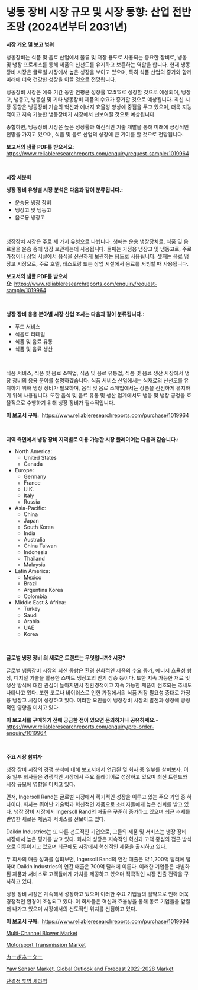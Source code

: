 <p><h1>냉동 장비 시장 규모 및 시장 동향: 산업 전반 조망 (2024년부터 2031년)</h1></p><p><strong>시장 개요 및 보고 범위</strong></p>
<p><p>냉동장비는 식품 및 음료 산업에서 물류 및 저장 용도로 사용되는 중요한 장비로, 냉동 및 냉장 프로세스를 통해 제품의 신선도를 유지하고 보존하는 역할을 합니다. 현재 냉동장비 시장은 글로벌 시장에서 높은 성장을 보이고 있으며, 특히 식품 산업의 증가와 함께 미래에 더욱 건강한 성장을 이끌 것으로 전망됩니다.</p><p>냉동장비 시장은 예측 기간 동안 연평균 성장률 12.5%로 성장할 것으로 예상되며, 냉장고, 냉동고, 냉동실 및 기타 냉동장비 제품의 수요가 증가할 것으로 예상됩니다. 최신 시장 동향은 냉동장비 기술의 혁신과 에너지 효율성 향상에 중점을 두고 있으며, 더욱 지능적이고 지속 가능한 냉동장비가 시장에서 선보여질 것으로 예상됩니다.</p><p>종합하면, 냉동장비 시장은 높은 성장률과 혁신적인 기술 개발을 통해 미래에 긍정적인 전망을 가지고 있으며, 식품 및 음료 산업의 성장에 큰 기여를 할 것으로 전망됩니다.</p></p>
<p><strong>보고서의 샘플 PDF를 받으세요:</strong> <a href="https://www.reliableresearchreports.com/enquiry/request-sample/1019964">https://www.reliableresearchreports.com/enquiry/request-sample/1019964</a></p>
<p>&nbsp;</p>
<p><strong>시장 세분화</strong></p>
<p><strong>냉장 장비 유형별 시장 분석은 다음과 같이 분류됩니다.:</strong></p>
<p><ul><li>운송용 냉장 장비</li><li>냉장고 및 냉동고</li><li>음료용 냉장고</li></ul></p>
<p>&nbsp;</p>
<p><p>냉장장치 시장은 주로 세 가지 유형으로 나뉩니다. 첫째는 운송 냉장장치로, 식품 및 음료물을 운송 중에 냉장 보관하는데 사용됩니다. 둘째는 가정용 냉장고 및 냉동고로, 주로 가정이나 상업 시설에서 음식을 신선하게 보관하는 용도로 사용됩니다. 셋째는 음료 냉장고 시장으로, 주로 호텔, 레스토랑 또는 상업 시설에서 음료를 서빙할 때 사용됩니다.</p></p>
<p><strong>보고서의 샘플 PDF를 받으세요:</strong>&nbsp;<a href="https://www.reliableresearchreports.com/enquiry/request-sample/1019964">https://www.reliableresearchreports.com/enquiry/request-sample/1019964</a></p>
<p>&nbsp;</p>
<p><strong> 냉장 장비 응용 분야별 시장 산업 조사는 다음과 같이 분류됩니다.:</strong></p>
<p><ul><li>푸드 서비스</li><li>식음료 리테일</li><li>식품 및 음료 유통</li><li>식품 및 음료 생산</li></ul></p>
<p>&nbsp;</p>
<p><p>식품 서비스, 식품 및 음료 소매업, 식품 및 음료 유통업, 식품 및 음료 생산 시장에서 냉장 장비의 응용 분야를 설명하겠습니다. 식품 서비스 산업에서는 식재료의 신선도를 유지하기 위해 냉장 장비가 필요하며, 음식 및 음료 소매업에서는 상품을 신선하게 유지하기 위해 사용됩니다. 또한 음식 및 음료 유통 및 생산 업계에서도 냉동 및 냉장 공정을 효율적으로 수행하기 위해 냉장 장비가 필수적입니다.</p></p>
<p><strong>이 보고서 구매:</strong>&nbsp; <a href="https://www.reliableresearchreports.com/purchase/1019964">https://www.reliableresearchreports.com/purchase/1019964</a></p>
<p>&nbsp;</p>
<p><strong>지역 측면에서 냉장 장비 지역별로 이용 가능한 시장 플레이어는 다음과 같습니다.:</strong></p>
<p><ul>
    <li>
        North America:
        <ul>
            <li>United States</li>
            <li>Canada</li>
        </ul>
    </li>
    <li>
        Europe:
        <ul>
            <li>Germany</li>
            <li>France</li>
            <li>U.K.</li>
            <li>Italy</li>
            <li>Russia</li>
        </ul>
    </li>
    <li>
        Asia-Pacific:
        <ul>
            <li>China</li>
            <li>Japan</li>
            <li>South Korea</li>
            <li>India</li>
            <li>Australia</li>
            <li>China Taiwan</li>
            <li>Indonesia</li>
            <li>Thailand</li>
            <li>Malaysia</li>
        </ul>
    </li>
    <li>
        Latin America:
        <ul>
            <li>Mexico</li>
            <li>Brazil</li>
            <li>Argentina Korea</li>
            <li>Colombia</li>
        </ul>
    </li>
    <li>
        Middle East & Africa:
        <ul>
            <li>Turkey</li>
            <li>Saudi</li>
            <li>Arabia</li>
            <li>UAE</li>
            <li>Korea</li>
        </ul>
    </li>
    </ul></p>
<p>&nbsp;</p>
<p><strong>글로벌 냉장 장비 의 새로운 트렌드는 무엇입니까? 시장?</strong></p>
<p><p>글로벌 냉동장비 시장의 최신 동향은 환경 친화적인 제품의 수요 증가, 에너지 효율성 향상, 디지털 기술을 활용한 스마트 냉장고의 인기 상승 등이다. 또한 지속 가능한 재료 및 생산 방식에 대한 관심이 높아지면서 친환경적이고 지속 가능한 제품이 선호되는 추세도 나타나고 있다. 또한 코로나 바이러스로 인한 가정에서의 식품 저장 필요성 증대로 가정용 냉장고 시장이 성장하고 있다. 이러한 요인들이 냉장장비 시장의 발전과 성장에 긍정적인 영향을 미치고 있다.</p></p>
<p><strong>이 보고서를 구매하기 전에 궁금한 점이 있으면 문의하거나 공유하세요.</strong>- <a href="https://www.reliableresearchreports.com/enquiry/pre-order-enquiry/1019964">https://www.reliableresearchreports.com/enquiry/pre-order-enquiry/1019964</a></p>
<p>&nbsp;</p>
<p><strong>주요 시장 참여자</strong></p>
<p><p>냉장 장비 시장의 경쟁 분석에 대해 보고서에서 언급된 몇 회사 중 일부를 살펴보자. 이 중 일부 회사들은 경쟁적인 시장에서 주요 플레이어로 성장하고 있으며 최신 트렌드와 시장 규모에 영향을 미치고 있다.</p><p>먼저, Ingersoll Rand는 글로벌 시장에서 획기적인 성장을 이루고 있는 주요 기업 중 하나이다. 회사는 뛰어난 기술력과 혁신적인 제품으로 소비자들에게 높은 신뢰를 받고 있다. 냉장 장비 시장에서 Ingersoll Rand의 매출은 꾸준히 증가하고 있으며 최근 추세를 반영한 새로운 제품과 서비스를 선보이고 있다.</p><p>Daikin Industries는 또 다른 선도적인 기업으로, 그들의 제품 및 서비스는 냉장 장비 시장에서 높은 평가를 받고 있다. 회사의 성장은 지속적인 혁신과 고객 중심의 접근 방식으로 이루어지고 있으며 최근에도 시장에서 혁신적인 제품을 출시하고 있다.</p><p>두 회사의 매출 성과를 살펴보면, Ingersoll Rand의 연간 매출은 약 1,200억 달러에 달하며 Daikin Industries의 연간 매출은 700억 달러에 이른다. 이러한 기업들은 차별화된 제품과 서비스로 고객들에게 가치를 제공하고 있으며 적극적인 시장 진출 전략을 구사하고 있다.</p><p>냉장 장비 시장은 계속해서 성장하고 있으며 이러한 주요 기업들의 활약으로 인해 더욱 경쟁적인 환경이 조성되고 있다. 이 회사들은 혁신과 효율성을 통해 동료 기업들을 앞질러 나가고 있으며 시장에서의 선도적인 위치를 선점하고 있다.</p></p>
<p><strong>이 보고서 구매:</strong>&nbsp;&nbsp;<a href="https://www.reliableresearchreports.com/purchase/1019964">https://www.reliableresearchreports.com/purchase/1019964</a></p>
<p><p><a href="https://issuu.com/reportprime-2/docs/multi-channel-blower-market-size-2030.pptx">Multi-Channel Blower Market</a></p><p><a href="https://github.com/marloy8/Market-Research-Report-List-3/blob/main/motorsport-transmission-market.md">Motorsport Transmission Market</a></p><p><a href="https://medium.com/@marlonblick/%E7%82%AD%E9%85%B8%E9%A3%B2%E6%96%99%E5%B8%82%E5%A0%B4-2031%E5%B9%B4%E3%81%BE%E3%81%A7%E3%81%AE%E6%88%90%E5%8A%9F%E3%81%99%E3%82%8B%E3%83%93%E3%82%B8%E3%83%8D%E3%82%B9%E6%88%A6%E7%95%A5%E3%81%AE%E9%8D%B5-5ccb33f504e4">カーボネーター</a></p><p><a href="https://view.publitas.com/reportprime-1/yaw-sensor-market-global-outlook-and-forecast-2022-2028-market-research-report-provides-thorough-industry-overview-which-offers-an-in-depth-analysis-of-product-trends-and-new-market-divisions/">Yaw Sensor Market, Global Outlook and Forecast 2022-2028 Market</a></p><p><a href="https://github.com/plelbej847484502/Market-Research-Report-List-1/blob/main/6191699187788.md">단결정 투명 세라믹</a></p></p>
